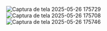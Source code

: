 ![Captura de tela 2025-05-26 175729](https://github.com/user-attachments/assets/12358064-2143-4bd3-aabc-412818f95cd6)
![Captura de tela 2025-05-26 175708](https://github.com/user-attachments/assets/312f8003-1aba-46bd-a955-08f1b74e063a)
![Captura de tela 2025-05-26 175746](https://github.com/user-attachments/assets/a9d12f37-c53d-4c81-a1ee-5a2e5affd0bd)
